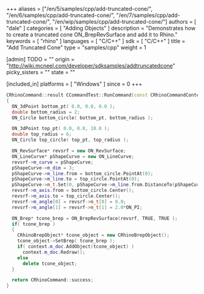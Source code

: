 +++
aliases = ["/en/5/samples/cpp/add-truncated-cone/", "/en/6/samples/cpp/add-truncated-cone/", "/en/7/samples/cpp/add-truncated-cone/", "/en/wip/samples/cpp/add-truncated-cone/"]
authors = [ "dale" ]
categories = [ "Adding Objects" ]
description = "Demonstrates how to create a truncated cone ON_BrepRevSurface and add it to Rhino."
keywords = [ "rhino" ]
languages = [ "C/C++" ]
sdk = [ "C/C++" ]
title = "Add Truncated Cone"
type = "samples/cpp"
weight = 1

[admin]
TODO = ""
origin = "http://wiki.mcneel.com/developer/sdksamples/addtruncatedcone"
picky_sisters = ""
state = ""

[included_in]
platforms = [ "Windows" ]
since = 0
+++

```cpp
CRhinoCommand::result CCommandTest::RunCommand(const CRhinoCommandContext& context)
{
  ON_3dPoint bottom_pt( 0.0, 0.0, 0.0 );
  double bottom_radius = 2;
  ON_Circle bottom_circle( bottom_pt, bottom_radius );

  ON_3dPoint top_pt( 0.0, 0.0, 10.0 );
  double top_radius = 6;
  ON_Circle top_circle( top_pt, top_radius );

  ON_RevSurface* revsrf = new ON_RevSurface;
  ON_LineCurve* pShapeCurve = new ON_LineCurve;
  revsrf->m_curve = pShapeCurve;
  pShapeCurve->m_dim = 3;
  pShapeCurve->m_line.from = bottom_circle.PointAt(0);
  pShapeCurve->m_line.to = top_circle.PointAt(0);
  pShapeCurve->m_t.Set(0, pShapeCurve->m_line.from.DistanceTo(pShapeCurve->m_line.to));
  revsrf->m_axis.from = bottom_circle.Center();
  revsrf->m_axis.to = top_circle.Center();
  revsrf->m_angle[0] = revsrf->m_t[0] = 0.0;
  revsrf->m_angle[1] = revsrf->m_t[1] = 2.0*ON_PI;

  ON_Brep* tcone_brep = ON_BrepRevSurface(revsrf, TRUE, TRUE );
  if( tcone_brep )
  {
    CRhinoBrepObject* tcone_object = new CRhinoBrepObject();
    tcone_object->SetBrep( tcone_brep );
    if( context.m_doc.AddObject(tcone_object) )
      context.m_doc.Redraw();
    else
      delete tcone_object;
  }

  return CRhinoCommand::success;
}
```
